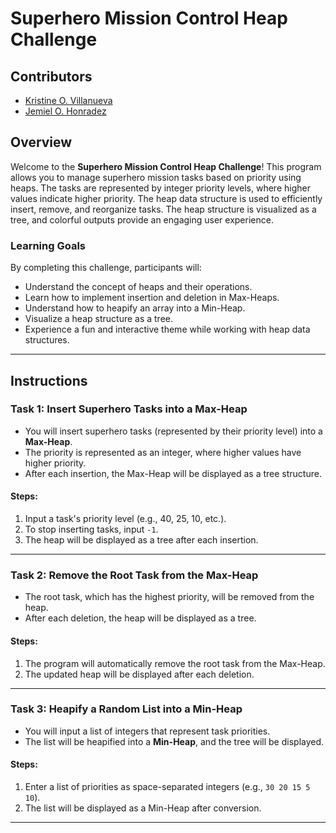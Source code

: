 # Superhero Mission Control Heap Challenge
## Contributors
- [Kristine O. Villanueva](https://github.com/szeistin)
- [Jemiel O. Honradez](https://github.com/Jemhonradez)

## Overview

Welcome to the **Superhero Mission Control Heap Challenge**! 
This program allows you to manage superhero mission tasks based on priority using heaps.
The tasks are represented by integer priority levels, where higher values indicate higher priority. 
The heap data structure is used to efficiently insert, remove, and reorganize tasks. 
The heap structure is visualized as a tree, and colorful outputs provide an engaging user experience.

### Learning Goals

By completing this challenge, participants will:
- Understand the concept of heaps and their operations.
- Learn how to implement insertion and deletion in Max-Heaps.
- Understand how to heapify an array into a Min-Heap.
- Visualize a heap structure as a tree.
- Experience a fun and interactive theme while working with heap data structures.

---

## Instructions

### Task 1: Insert Superhero Tasks into a Max-Heap
- You will insert superhero tasks (represented by their priority level) into a **Max-Heap**.
- The priority is represented as an integer, where higher values have higher priority.
- After each insertion, the Max-Heap will be displayed as a tree structure.

#### Steps:
1. Input a task's priority level (e.g., 40, 25, 10, etc.).
2. To stop inserting tasks, input `-1`.
3. The heap will be displayed as a tree after each insertion.

---

### Task 2: Remove the Root Task from the Max-Heap
- The root task, which has the highest priority, will be removed from the heap.
- After each deletion, the heap will be displayed as a tree.

#### Steps:
1. The program will automatically remove the root task from the Max-Heap.
2. The updated heap will be displayed after each deletion.

---

### Task 3: Heapify a Random List into a Min-Heap
- You will input a list of integers that represent task priorities.
- The list will be heapified into a **Min-Heap**, and the tree will be displayed.

#### Steps:
1. Enter a list of priorities as space-separated integers (e.g., `30 20 15 5 10`).
2. The list will be displayed as a Min-Heap after conversion.

---


